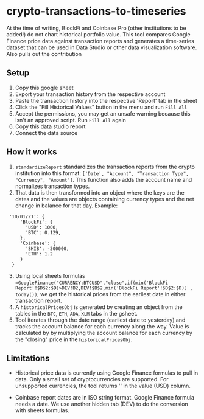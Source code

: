 # crypto-transactions-to-timeseries

At the time of writing, BlockFi and Coinbase Pro (other institutions to be added!) do not chart historical portfolio value. This tool compares Google Finance price data against transaction reports and generates a time-series dataset that can be used in Data Studio or other data visualization software. Also pulls out the contribution

## Setup

1. Copy this google sheet
2. Export your transaction history from the respective account
3. Paste the transaction history into the respective 'Report' tab in the sheet
4. Click the "Fill Historical Values" button in the menu and run `Fill All`
5. Accept the permissions, you may get an unsafe warning because this isn't an approved script. Run `Fill All` again
6. Copy this data studio report
7. Connect the data source

## How it works

1. `standardizeReport` standardizes the transaction reports from the crypto institution into this format: `['Date', "Account", "Transaction Type", "Currency", "Amount"]`. This function also adds the account name and normalizes transaction types.
2. That data is then transformed into an object where the keys are the dates and the values are objects containing currency types and the net change in balance for that day. Example:

```
 '10/01/21': {
     'BlockFi': {
       'USD': 1000,
       'BTC': 0.129,
     },
     'Coinbase': {
       'SHIB': -300000,
       'ETH': 1.2
     }
  }
```

3. Using local sheets formulas `=GoogleFinance("CURRENCY:BTCUSD","close",if(min('BlockFi Report'!$D$2:$D)>DEV!B2,DEV!$B$2,min('BlockFi Report'!$D$2:$D)) , today())`, we get the historical prices from the earliest date in either transaction report.
4. A `historicalPricesObj` is generated by creating an object from the tables in the `BTC`, `ETH`, `ADA`, `XLM` tabs in the gsheet.
5. Tool iterates through the date range (earliest date to yesterday) and tracks the account balance for each currency along the way. Value is calculated by by multiplying the account balance for each currency by the "closing" price in the `historicalPricesObj`.

## Limitations

- Historical price data is currently using Google Finance formulas to pull in data. Only a small set of cryptocurrencies are supported. For unsupported currencies, the tool returns '' in the value (USD) column.

- Coinbase report dates are in ISO string format. Google Finance formula needs a date. We use another hidden tab (DEV) to do the conversion with sheets formulas.
